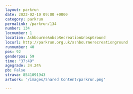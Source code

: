 ```yaml
---
layout: parkrun
date: 2023-02-10 09:00 +0000
category: parkrun
permalink: /parkrun/134
number: 134
locnumber: 1
location: Ashbourne&nbspRecreation&nbspGround
locurl: http://parkrun.org.uk/ashbournerecreationground
runnumber: 40
pos: 92
genderpos: 59
time: "37:49"
agegrade: 34.24%
pb: False
strava: 8541091943
artwork: '/images/Shared Content/parkrun.png'

---
```

